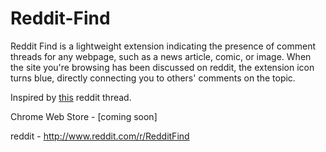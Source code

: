 Reddit-Find
==============

Reddit Find is a lightweight extension indicating the presence of comment threads for any webpage, such as a news article, comic, or image. When the site you're browsing has been discussed on reddit, the extension icon turns blue, directly connecting you to others' comments on the topic.

Inspired by [this](http://www.reddit.com/r/SomebodyMakeThis/comments/289trx/a_browser_extension_that_sucks_comments_from/) reddit thread.

Chrome Web Store - [coming soon]

reddit - http://www.reddit.com/r/RedditFind